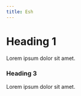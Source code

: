 ```yaml
---
title: Esh
---
```


# Heading 1
Lorem ipsum dolor sit amet. 



### Heading 3
Lorem ipsum dolor sit amet. 
